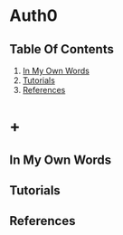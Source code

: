 # Auth0

## Table Of Contents
1. [In My Own Words](#in-my-own-words)
1. [Tutorials](#tutorials)
1. [References](#references)
# +

## In My Own Words

## Tutorials

## References
